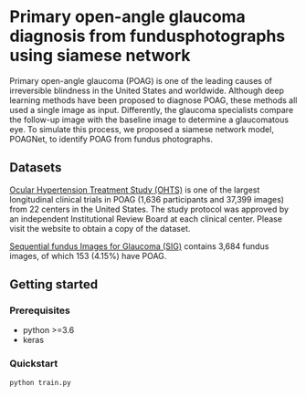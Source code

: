 # Primary open-angle glaucoma diagnosis from fundusphotographs using siamese network

Primary open-angle glaucoma (POAG) is one of the leading causes of irreversible blindness in the United States and worldwide. Although deep learning methods have been proposed to diagnose POAG, these methods all used a single image as input. Differently, the glaucoma specialists compare the follow-up image with the baseline image to determine a glaucomatous eye. To simulate this process, we proposed a siamese network model, POAGNet, to identify POAG from fundus photographs. 

## Datasets

[Ocular Hypertension Treatment Study (OHTS)](https://ohts.wustl.edu/) is one of the largest longitudinal clinical trials in POAG (1,636 participants and 37,399 images) from 22 centers in the United States. The study protocol was approved by an independent Institutional Review Board at each clinical center. Please visit the website to obtain a copy of the dataset.

[Sequential fundus Images for Glaucoma (SIG)](https://github.com/XiaofeiWang2018/DeepGF) contains 3,684 fundus images, of which 153 (4.15%) have POAG.  

## Getting started

### Prerequisites

* python >=3.6
* keras

### Quickstart

```sh
python train.py
```

